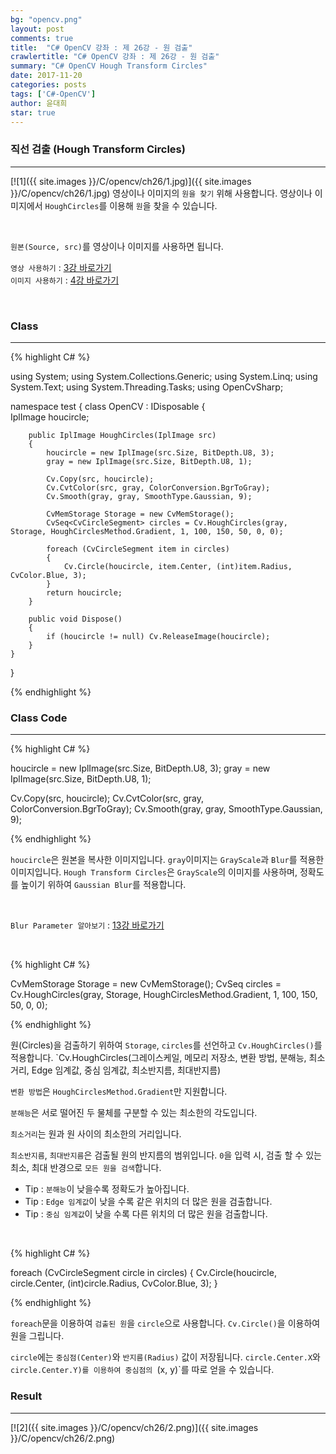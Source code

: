```yaml
---
bg: "opencv.png"
layout: post
comments: true
title:  "C# OpenCV 강좌 : 제 26강 - 원 검출"
crawlertitle: "C# OpenCV 강좌 : 제 26강 - 원 검출"
summary: "C# OpenCV Hough Transform Circles"
date: 2017-11-20
categories: posts
tags: ['C#-OpenCV']
author: 윤대희
star: true
---
```


### 직선 검출 (Hough Transform Circles) ###
----------
[![1]({{ site.images }}/C/opencv/ch26/1.jpg)]({{ site.images }}/C/opencv/ch26/1.jpg)
영상이나 이미지의 `원을 찾기` 위해 사용합니다. 영상이나 이미지에서 `HoughCircles`를 이용해 `원`을 찾을 수 있습니다.

<br>

`원본(Source, src)`를 영상이나 이미지를 사용하면 됩니다.
<br>

`영상 사용하기` : [3강 바로가기][3강]
<br>
`이미지 사용하기` : [4강 바로가기][4강]

<br>

### Class ###
----------

{% highlight C# %}

using System;
using System.Collections.Generic;
using System.Linq;
using System.Text;
using System.Threading.Tasks;
using OpenCvSharp;

namespace test
{
    class OpenCV : IDisposable
    {  
        IplImage houcircle;
        
        public IplImage HoughCircles(IplImage src)
        {
            houcircle = new IplImage(src.Size, BitDepth.U8, 3);
            gray = new IplImage(src.Size, BitDepth.U8, 1);

            Cv.Copy(src, houcircle);
            Cv.CvtColor(src, gray, ColorConversion.BgrToGray);
            Cv.Smooth(gray, gray, SmoothType.Gaussian, 9);

            CvMemStorage Storage = new CvMemStorage();
            CvSeq<CvCircleSegment> circles = Cv.HoughCircles(gray, Storage, HoughCirclesMethod.Gradient, 1, 100, 150, 50, 0, 0);

            foreach (CvCircleSegment item in circles)
            {
                Cv.Circle(houcircle, item.Center, (int)item.Radius, CvColor.Blue, 3);
            }
            return houcircle;
        }
                  
        public void Dispose()
        {
            if (houcircle != null) Cv.ReleaseImage(houcircle);
        }
    }
}

{% endhighlight %}

### Class Code ###
----------

{% highlight C# %}

houcircle = new IplImage(src.Size, BitDepth.U8, 3);
gray = new IplImage(src.Size, BitDepth.U8, 1);

Cv.Copy(src, houcircle);
Cv.CvtColor(src, gray, ColorConversion.BgrToGray);
Cv.Smooth(gray, gray, SmoothType.Gaussian, 9);

{% endhighlight %}

`houcircle`은 원본을 복사한 이미지입니다. `gray`이미지는 `GrayScale`과 `Blur`를 적용한 이미지입니다. `Hough Transform Circles`은 `GrayScale`의 이미지를 사용하며, 정확도를 높이기 위하여 `Gaussian Blur`를 적용합니다.

<br>

`Blur Parameter 알아보기` : [13강 바로가기][13강]

<br>

{% highlight C# %}

CvMemStorage Storage = new CvMemStorage();
CvSeq<CvCircleSegment> circles = Cv.HoughCircles(gray, Storage, HoughCirclesMethod.Gradient, 1, 100, 150, 50, 0, 0);

{% endhighlight %}

원(Circles)을 검출하기 위하여 `Storage`, `circles`를 선언하고 `Cv.HoughCircles()`를 적용합니다. 
`Cv.HoughCircles(그레이스케일, 메모리 저장소, 변환 방법, 분해능, 최소거리, Edge 임계값, 중심 임계값, 최소반지름, 최대반지름) 


`변환 방법`은 `HoughCirclesMethod.Gradient`만 지원합니다.


`분해능`은 서로 떨어진 두 물체를 구분할 수 있는 최소한의 각도입니다. 


`최소거리`는 원과 원 사이의 최소한의 거리입니다.


`최소반지름`, `최대반지름`은 검출될 원의 반지름의 범위입니다. `0`을 입력 시, 검출 할 수 있는 최소, 최대 반경으로 `모든 원을 검색`합니다.


* Tip : `분해능`이 낮을수록 정확도가 높아집니다.
* Tip : `Edge 임계값`이 낮을 수록 같은 위치의 더 많은 원을 검출합니다.
* Tip : `중심 임계값`이 낮을 수록 다른 위치의 더 많은 원을 검출합니다.


<br>

{% highlight C# %}

foreach (CvCircleSegment circle in circles)
{
    Cv.Circle(houcircle, circle.Center, (int)circle.Radius, CvColor.Blue, 3);
}

{% endhighlight %}

`foreach`문을 이용하여 `검출된 원`을 `circle`으로 사용합니다. `Cv.Circle()`을 이용하여 원을 그립니다.


`circle`에는 `중심점(Center)`와 `반지름(Radius)` 값이 저장됩니다. `circle.Center.X`와  `circle.Center.Y)를 이용하여 중심점의 `(x, y)`를 따로 얻을 수 있습니다.


### Result ###
----------
[![2]({{ site.images }}/C/opencv/ch26/2.png)]({{ site.images }}/C/opencv/ch26/2.png)


[3강]: https://076923.github.io/posts/C-opencv-3/
[4강]: https://076923.github.io/posts/C-opencv-4/
[13강]:https://076923.github.io/posts/C-opencv-13/
